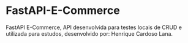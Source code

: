 # FastAPI-E-Commerce
FastAPI E-Commerce, API desenvolvida para testes locais de CRUD e utilizada para estudos, desenvolvido por: Henrique Cardoso Lana.
